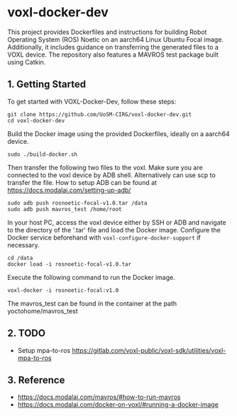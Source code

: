 # voxl-docker-dev

This project provides Dockerfiles and instructions for building Robot Operating System (ROS) Noetic on an aarch64 Linux Ubuntu Focal image. Additionally, it includes guidance on transferring the generated files to a VOXL device. The repository also features a MAVROS test package built using Catkin.

## 1. Getting Started

To get started with VOXL-Docker-Dev, follow these steps:

```
git clone https://github.com/UoSM-CIRG/voxl-docker-dev.git
cd voxl-docker-dev
```

Build the Docker image using the provided Dockerfiles, ideally on a aarch64 device.

```
sudo ./build-docker.sh
```

Then transfer the following two files to the voxl. Make sure you are connected to the voxl device by ADB shell. Alternatively can use scp to transfer the file.
How to setup ADB can be found at https://docs.modalai.com/setting-up-adb/
```
sudo adb push rosnoetic-focal-v1.0.tar /data
sudo adb push mavros_test /home/root
```

In your host PC, access the voxl device either by SSH or ADB and navigate to the directory of the '.tar' file and load the Docker image. Configure the Docker service beforehand with `voxl-configure-docker-support` if necessary.

```
cd /data
docker load -i rosnoetic-focal-v1.0.tar
```

Execute the following command to run the Docker image.
```
voxl-docker -i rosnoetic-focal:v1.0
```

The mavros_test can be found in the container at the path yoctohome/mavros_test

## 2. TODO

* Setup mpa-to-ros https://gitlab.com/voxl-public/voxl-sdk/utilities/voxl-mpa-to-ros

## 3. Reference

* https://docs.modalai.com/mavros/#how-to-run-mavros
* https://docs.modalai.com/docker-on-voxl/#running-a-docker-image